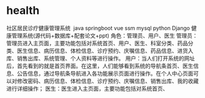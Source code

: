 # health
社区居民诊疗健康管理系统  java springboot vue ssm mysql python Django 健康管理系统(源代码+数据库+配套论文+ppt) 角色：管理员、用户、医生  管理员：管理员进入主页面，主要功能包括对系统首页、用户、医生、科室分类、药品分类、医生信息、病历信息、体检信息、诊疗预约、庆嘱信息、药品信息、进货入库、销售出库、系统管理、个人资料等进行操作。  用户：当人们打开系统的网址后，首先看到的就是首页界面。在这里，人们能够看到系统的导航条首页、医生信息、公告信息，通过导航条导航进入各功能展示页面进行操作。在个人中心页面可以对修改密码、病历信息、体检信息、诊疗预约、庆嘱信息、销售出库、我的收藏进行详细操作；  医生：医生进入主页面，主要功能包括对系统首页、
